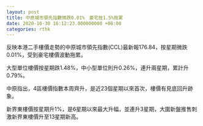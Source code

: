 ```yaml
---
layout: post
title: 中原城市領先指數微跌0.01%　豪宅挫1.5%拖累
date: 2020-10-30 16:12:23.000000000 +08:00
categories: rthk
---
```


反映本港二手樓價走勢的中原城市領先指數(CCL)最新報176.84，按星期微跌0.01%，受到豪宅樓價波動拖累。

大型單位樓價按星期跌1.48%，中小型單位則升0.26%，連升兩星期，累計升0.79%。

中原指出，4區樓價指數本周齊升，是近23個星期以來首次，樓價有見底回升跡象。

新界東樓價按星期升1%，是6星期以來最大升幅，並連升3星期，大圍新盤推售刺激新界東樓價升至13星期新高。
